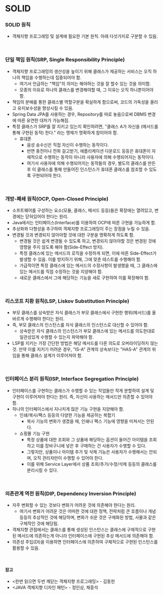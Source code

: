 # SOLID

### SOLID 원칙
* 객체지향 프로그래밍 및 설계에 필요한 기본 원칙. 아래 다섯가지로 구분할 수 있음.

<br>

### 단일 책임 원칙(SRP, Single Responsibility Principle)
* 객체지향 프로그래밍의 생산성을 높이기 위해 클래스가 제공하는 서비스는 오직 하나의 책임을 수행하는데 집중되어야 함.
  * 여기서 언급하는 "책임"의 의미는 해야하는 것을 잘 할수 있는 것을 의미함.
  * 모종의 이유로 하나의 클래스를 변경해야할 때, 그 이유는 오직 하나뿐이어야 함.
* 책임의 분배를 통한 클래스별 역할구분을 확실하게 함으로써, 코드의 가독성을 올리고 유지보수성을 향상시킬 수 있음.
* Spring Data JPA를 사용하는 경우, Repository를 따로 놓음으로써 DBMS 변경에 따른 유연한 대처가 가능해짐.
* 특정 클래스가 SRP를 잘 지키고 있는지 확인하려면, "클래스 A가 자신을 (메서드를 통해 구현된 동작) 한다." 라는 명제가 명확하게 참이어야 함.
  * 휴대폰
    * 음성 송수신은 직접 자신이 수행하는 동작이다.
    * 반면 충전이나 전화 걸고받기, 애플리케이션 다운로드 등등은 휴대폰이 자체적으로 수행하는 동작이 아니라 사용자에 의해 수행되어지는 동작이다.
    * 여기서 사용자에 의해 수행되어지는 동작들의 경우, 별도의 클래스를 만든 후 이 클래스를 통해 만들어진 인스턴스가 휴대폰 클래스를 참조할 수 있도록 구현되어야 한다.

<br>

### 개방-폐쇄 원칙(OCP, Open-Closed Principle)
* 소프트웨어를 구성하는 요소(모듈, 클래스, 메서드 등등)들은 확장에는 열려있고, 변경에는 닫혀있어야 한다는 원리.
* Java에서는 인터페이스(Interface)를 이용하여 OCP에 따른 구현을 가능하게 함.
* 추상화와 다형성을 추구하여 객체지향 프로그래밍이 주는 장점을 누릴 수 있음.
* 변경될 것과 변경되지 않아야할 것에 대한 구분을 명확하게 하도록 함.
  * 변경될 것은 쉽게 변경될 수 있도록 하고, 변경되지 않아야할 것은 변경된 것에 영향을 주지 않도록 해야 함(Side-Effect 방지).
  * 특정 클래스에 있는 메서드의 로직을 수정하게 되면, 이에 따른 Side-Effect가 발생할 수 있음. 이를 방지하기 위해, 그에 맞춘 테스트를 수행해야 함.
  * 가급적이면 특정 클래스에 있는 메서드의 수정사항이 발생했을 때, 그 클래스에 있는 메서드를 직접 수정하는 것을 지양해야 함.
  * 새로운 클래스에서 그에 해당하는 기능을 새로 구현하여 이를 확장해야 함.

<br>

### 리스코프 치환 원칙(LSP, Liskov Substitution Principle)
* 부모 클래스를 상속받은 자식 클래스가 부모 클래스에서 구현한 행위(메서드)를 올바르게 수행해야 한다는 원리.
* 즉, 부모 클래스의 인스턴스를 자식 클래스의 인스턴스로 대신할 수 있어야 함.
  * 상속받은 자식 클래스의 인스턴스가 부모 클래스에 있는 메서드를 의도한대로 일관성있게 수행할 수 있는지 파악해야 함.
* LSP를 지키는 가장 간단한 방법은 해당 메서드를 다른 의도로 오버라이딩하지 않는 것. 만약 이를 지키기 어려운 경우, "IS-A" 관계의 상속보다는 "HAS-A" 관계의 위임을 통해 클래스 설계가 이루어져야 함.

<br>

### 인터페이스 분리 원칙(ISP, Interface Segregation Principle)
* 인터페이스를 구현하는 클래스가 수행할 수 있는 작업들만 작게 분할하여 설계 및 구현이 이루어져야 한다는 원리. 즉, 자신이 사용하는 메서드만 의존할 수 있어야 함.
* 하나의 인터페이스에서 지나치게 많은 기능 구현을 지양해야 함.
  * 인쇄/복사/팩스 등등의 다양한 기능을 제공하는 복합기
    * 복사 기능의 변화가 생겼을 때, 인쇄나 팩스 기능에 영향을 미쳐서는 안된다.
  * 쇼핑몰 기능 구현
    * 특정 상품에 대한 조회와 그 상품에 해당하는 옵션이 들어간 아이템을 조회하고 이를 장바구니에 넣은 후 구매하는 건 사용자가 수행할 수 있다.
    * 그렇지만, 상품이나 아이템 추가 및 삭제 기능은 사용자가 수행해서는 안되며, 오직 관리자만이 수행할 수 있어야 한다.
    * 이를 위해 Service Layer에서 상품 조회/추가/수정/삭제 등등의 클래스를 분리시킬 수 있다.

<br>

### 의존관계 역전 원칙(DIP, Dependency Inversion Principle)
* 자주 변화할 수 있는 것보다 변화가 어려운 것에 의존해야 한다는 원리.
  * 여기서 변화가 어려운 것은 어떠한 것에 대한 정책, 전략처럼 큰 흐름이나 개념 등등의 추상적인 것에 해당하며, 변화가 쉬운 것은 구체화된 방법, 사물과 같은 구체적인 것에 해당됨.
* 객체지향 관점에서는 클래스를 통해 생성된 인스턴스는 클래스에 구체적으로 구현된 메서드에 의존하는게 아니라 인터페이스에 구현된 추상 메서드에 의존해야 함.
* 의존성 주입(DI)을 이용하면 인터페이스에 의존하여 구체적으로 구현된 인스턴스를 활용할 수 있음.

<br>

#### 참고
* <한번 읽으면 두번 깨닫는 객체지향 프로그래밍> - 김동헌
* <JAVA 객체지향 디자인 패턴> - 정인상, 채흥석
